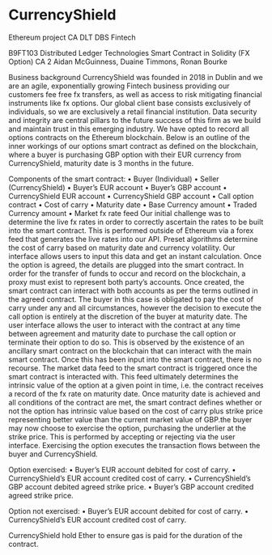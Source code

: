 # CurrencyShield
Ethereum project CA DLT DBS Fintech 

B9FT103 Distributed Ledger Technologies
Smart Contract in Solidity (FX Option)
CA 2
Aidan McGuinness, Duaine Timmons, Ronan Bourke

Business background
CurrencyShield was founded in 2018 in Dublin and we are an agile, exponentially growing Fintech business providing our customers fee free fx transfers, as well as access to risk mitigating financial instruments like fx options. Our global client base consists exclusively of individuals, so we are exclusively a retail financial institution. Data security and integrity are central pillars to the future success of this firm as we build and maintain trust in this emerging industry.
We have opted to record all options contracts on the Ethereum blockchain. Below is an outline of the inner workings of our options smart contract as defined on the blockchain, where a buyer is purchasing GBP option with their EUR currency from CurrencyShield, maturity date is 3 months in the future.

Components of the smart contract:
•	Buyer (Individual)
•	Seller (CurrencyShield)
•	Buyer’s EUR account
•	Buyer’s GBP account
•	CurrencyShield EUR account
•	CurrencyShield GBP account
•	Call option contract 
•	Cost of carry
•	Maturity date
•	Base Currency amount
•	Traded Currency amount
•	Market fx rate feed
Our initial challenge was to determine the live fx rates in order to correctly ascertain the rates to be built into the smart contract. This is performed outside of Ethereum via a forex feed that generates the live rates into our API. Preset algorithms determine the cost of carry based on maturity date and currency volatility. Our interface allows users to input this data and get an instant calculation. Once the option is agreed, the details are plugged into the smart contract.
In order for the transfer of funds to occur and record on the blockchain, a proxy must exist to represent both party’s accounts. Once created, the smart contract can interact with both accounts as per the terms outlined in the agreed contract. The buyer in this case is obligated to pay the cost of carry under any and all circumstances, however the decision to execute the call option is entirely at the discretion of the buyer at maturity date. 
The user interface allows the user to interact with the contract at any time between agreement and maturity date to purchase the call option or terminate their option to do so. This is observed by the existence of an ancillary smart contract on the blockchain that can interact with the main smart contract. Once this has been input into the smart contract, there is no recourse.
The market data feed to the smart contract is triggered once the smart contract is interacted with. This feed ultimately determines the intrinsic value of the option at a given point in time, i.e. the contract receives a record of the fx rate on maturity date.
Once maturity date is achieved and all conditions of the contract are met, the smart contract defines whether or not the option has intrinsic value based on the cost of carry plus strike price representing better value than the current market value of GBP.the buyer may now choose to exercise the option, purchasing the underlier at the strike price. This is performed by accepting or rejecting via the user interface. Exercising the option executes the transaction flows between the buyer and CurrencyShield. 

Option exercised:
•	Buyer’s EUR account debited for cost of carry.
•	CurrencyShield’s EUR account credited cost of carry.
•	CurrencyShield’s GBP account debited agreed strike price.
•	Buyer’s GBP account credited agreed strike price.

Option not exercised:
•	Buyer’s EUR account debited for cost of carry.
•	CurrencyShield’s EUR account credited cost of carry.

CurrencyShield hold Ether to ensure gas is paid for the duration of the contract.


